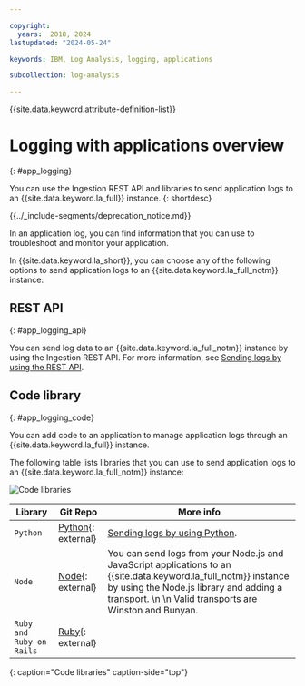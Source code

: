 ```yaml
---

copyright:
  years:  2018, 2024
lastupdated: "2024-05-24"

keywords: IBM, Log Analysis, logging, applications

subcollection: log-analysis

---
```


{{site.data.keyword.attribute-definition-list}}

# Logging with applications overview
{: #app_logging}

You can use the Ingestion REST API and libraries to send application logs to an {{site.data.keyword.la_full}} instance.
{: shortdesc}


{{../_include-segments/deprecation_notice.md}}

In an application log, you can find information that you can use to troubleshoot and monitor your application.

In {{site.data.keyword.la_short}}, you can choose any of the following options to send application logs to an {{site.data.keyword.la_full_notm}} instance:


## REST API
{: #app_logging_api}

You can send log data to an {{site.data.keyword.la_full_notm}} instance by using the Ingestion REST API. For more information, see [Sending logs by using the REST API](/docs/log-analysis?topic=log-analysis-ingest).


## Code library
{: #app_logging_code}


You can add code to an application to manage application logs through an {{site.data.keyword.la_full}} instance.


The following table lists libraries that you can use to send application logs to an {{site.data.keyword.la_full_notm}} instance:

![Code libraries](/images/app_logging_img1.png "Code libraries")

| Library | Git Repo | More info |
|---------|----------|-----------|
| `Python` | [Python](https://github.com/logdna/python){: external} | [Sending logs by using Python](/docs/log-analysis?topic=log-analysis-ingest_python). |
| `Node`   | [Node](https://github.com/logdna/nodejs){: external} | You can send logs from your Node.js and JavaScript applications to an {{site.data.keyword.la_full_notm}} instance by using the Node.js library and adding a transport.  \n  \n Valid transports are Winston and Bunyan.
| `Ruby and Ruby on Rails` | [Ruby](https://github.com/logdna/ruby){: external} |  |
{: caption="Code libraries" caption-side="top"}
